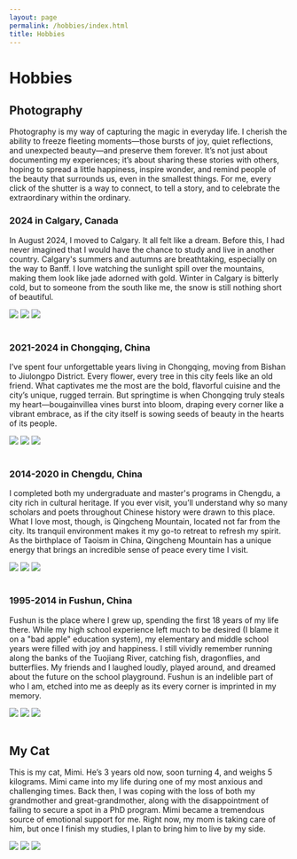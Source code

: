 ```yaml
---
layout: page
permalink: /hobbies/index.html
title: Hobbies
---
```


# Hobbies

## Photography

Photography is my way of capturing the magic in everyday life. I cherish the ability to freeze fleeting moments—those bursts of joy, quiet reflections, and unexpected beauty—and preserve them forever. It’s not just about documenting my experiences; it’s about sharing these stories with others, hoping to spread a little happiness, inspire wonder, and remind people of the beauty that surrounds us, even in the smallest things. For me, every click of the shutter is a way to connect, to tell a story, and to celebrate the extraordinary within the ordinary.

### 2024 in Calgary, Canada

In August 2024, I moved to Calgary. It all felt like a dream. Before this, I had never imagined that I would have the chance to study and live in another country. Calgary's summers and autumns are breathtaking, especially on the way to Banff. I love watching the sunlight spill over the mountains, making them look like jade adorned with gold. Winter in Calgary is bitterly cold, but to someone from the south like me, the snow is still nothing short of beautiful.


<div class="third">
<img src="/image/Calgary01.jpg">
<img src="/image/Calgary02.jpg">
<img src="/image/Calgary03.jpg">
</div>
<br>

### 2021-2024 in Chongqing, China

I’ve spent four unforgettable years living in Chongqing, moving from Bishan to Jiulongpo District. Every flower, every tree in this city feels like an old friend. What captivates me the most are the bold, flavorful cuisine and the city’s unique, rugged terrain. But springtime is when Chongqing truly steals my heart—bougainvillea vines burst into bloom, draping every corner like a vibrant embrace, as if the city itself is sowing seeds of beauty in the hearts of its people.

<div class="third">
<img src="/image/Photo No.1.jpg">
<img src="/image/Photo No.2.jpg">
<img src="/image/Photo No.3.jpg">
</div>
<br>


### 2014-2020 in Chengdu, China

I completed both my undergraduate and master's programs in Chengdu, a city rich in cultural heritage. If you ever visit, you’ll understand why so many scholars and poets throughout Chinese history were drawn to this place. What I love most, though, is Qingcheng Mountain, located not far from the city. Its tranquil environment makes it my go-to retreat to refresh my spirit. As the birthplace of Taoism in China, Qingcheng Mountain has a unique energy that brings an incredible sense of peace every time I visit.

<div class="third">
<img src="/image/Chengdu01.jpg">
<img src="/image/Chengdu02.jpg">
<img src="/image/Chengdu03.jpg">
</div>
<br>

### 1995-2014 in Fushun, China

Fushun is the place where I grew up, spending the first 18 years of my life there. While my high school experience left much to be desired (I blame it on a "bad apple" education system), my elementary and middle school years were filled with joy and happiness. I still vividly remember running along the banks of the Tuojiang River, catching fish, dragonflies, and butterflies. My friends and I laughed loudly, played around, and dreamed about the future on the school playground. Fushun is an indelible part of who I am, etched into me as deeply as its every corner is imprinted in my memory. 

<div class="third">
<img src="/image/Fushun01.jpg">
<img src="/image/Fushun02.jpg">
<img src="/image/Fushun03.jpg">
</div>
<br>

## My Cat

This is my cat, Mimi. He’s 3 years old now, soon turning 4, and weighs 5 kilograms. Mimi came into my life during one of my most anxious and challenging times. Back then, I was coping with the loss of both my grandmother and great-grandmother, along with the disappointment of failing to secure a spot in a PhD program. Mimi became a tremendous source of emotional support for me. Right now, my mom is taking care of him, but once I finish my studies, I plan to bring him to live by my side.

<div class="third">
<img src="/image/Cat No.1.jpg">
<img src="/image/Cat No.2.jpg">
<img src="/image/Cat No.3.jpg">
</div>
<br>

